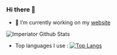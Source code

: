 ### Hi there 👋

- 🔭 I’m currently working on my <a href="https://imperiator.tk">website</a>

<img align="center" src="https://github-readme-stats.vercel.app/api?username=Imperiator&include_all_commits=true&count_private=true&show_icons=true&line_height=20&title_color=7A7ADB&icon_color=2234AE&text_color=D3D3D3&bg_color=0,000000,130F40" alt="Imperiator Github Stats">

- Top languages I use :
[![Top Langs](https://github-readme-stats.vercel.app/api/top-langs/?username=Imperiator&langs_count=8)](https://github.com/anuraghazra/github-readme-stats)
